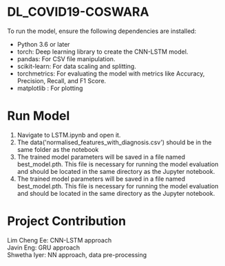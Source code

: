 # DL_COVID19-COSWARA

To run the model, ensure the following dependencies are installed:

* Python 3.6 or later
* torch: Deep learning library to create the CNN-LSTM model.
* pandas: For CSV file manipulation.
* scikit-learn: For data scaling and splitting.
* torchmetrics: For evaluating the model with metrics like Accuracy, Precision, Recall, and F1 Score.
* matplotlib : For plotting 

# Run Model
1. Navigate to LSTM.ipynb and open it.
2. The data('normalised_features_with_diagnosis.csv') should be in the same folder as the notebook
3. The trained model parameters will be saved in a file named best_model.pth. This file is necessary for running the model evaluation and should be located in the same directory as the Jupyter notebook.
4. The trained model parameters will be saved in a file named best_model.pth. This file is necessary for running the model evaluation and should be located in the same directory as the Jupyter notebook.

# Project Contribution
Lim Cheng Ee: CNN-LSTM approach<br>
Javin Eng: GRU approach<br>
Shwetha Iyer: NN approach, data pre-processing
